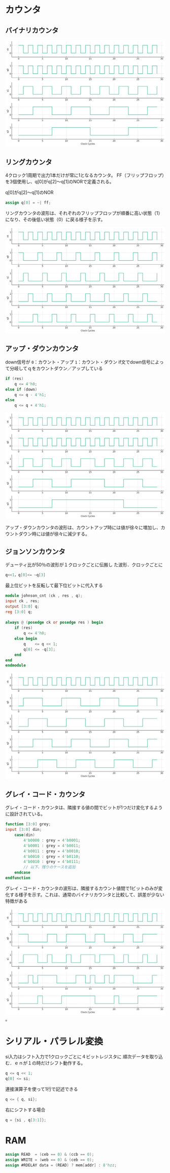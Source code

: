 # カウンタ

## バイナリカウンタ

![バイナリカウンタ](pic/image-2.png)

## リングカウンタ

4クロック1周期で出力1本だけが常に1となるカウンタ。
FF（フリップフロップ）を3個使用し、q[0]がq[2]～q[1]のNORで定義される。

q[0]がq[2]～q[1]のNOR

```v
assign q[0] = ~| ff;
```

リングカウンタの波形は、それぞれのフリップフロップが順番に高い状態（1）になり、その後低い状態（0）に戻る様子を示す。

![リングカウンタ](pic/image.png)


## アップ・ダウンカウンタ

down信号が
`0`：カウント・アップ
`1`：カウント・ダウン
if文でdown信号によって分岐してｑをカウントダウン／アップしている

```v
if (res)
    q <= 4'h0;
else if (down)
    q <= q - 4'h1;
else
    q <= q + 4'h1;
```

![updown](pic/image-1.png)

アップ・ダウンカウンタの波形は、カウントアップ時には値が徐々に増加し、カウントダウン時には値が徐々に減少する。


## ジョンソンカウンタ

デューティ比が50％の波形が１クロックごとに伝搬し
た波形．クロックごとに

```v
q<<1，q[0]<= ~q[3]
```


最上位ビットを反転して最下位ビットに代入する

```verilog
module johnson_cnt (ck , res , q);
input ck , res;
output [3:0] q;
reg [3:0] q;

always @ (posedge ck or posedge res ) begin
    if (res)
        q <= 4'h0;
    else begin
        q    <= q << 1;
        q[0] <= -q[3];
    end
end 
endmodule
```

![ジョンソン](pic/image-3.png)


## グレイ・コード・カウンタ

グレイ・コード・カウンタは、隣接する値の間でビットが1つだけ変化するように設計されている。

```v
function [3:0] grey;
input [3:0] din;
    case(din)
        4'b0000 : grey = 4'b0001;
        4'b0001 : grey = 4'b0011;
        4'b0011 : grey = 4'b0010;
        4'b0010 : grey = 4'b0110;
        4'b0010 : grey = 4'b0111;
        // 以下、残りのケースを追加
    endcase
endfunction
```

グレイ・コード・カウンタの波形は、隣接するカウント値間で1ビットのみが変化する様子を示す。これは、通常のバイナリカウンタと比較して、誤差が少ない特徴がある

![グレイコード](pic/image-4.png)。

# シリアル・パラレル変換

si入力はシフト入力で1クロックごとに４ビットレジスタに
順次データを取り込む．ｅｎが１の時だけシフト動作する。

```verilog
q <= q << 1;
q[0] <= si;
```

連接演算子を使って1行で記述できる

```v
q <= { q, si};
```

右にシフトする場合

```v
q = {si , q[3:1]};
```

# RAM 

```verilog
assign READ  = (ceb == 0) & (ccb == 0);
assign WRITE = (web == 0) & (ceb == 0);
assign #RDELAY data = (READ) ? mem[addr] : 8'hzz;
```

